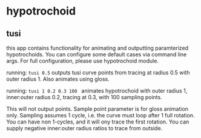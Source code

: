 # hypotrochoid

## tusi
this app contains functionality for animating and outputting paramterized hypotrochoids. You can configure some default cases via command line args. For full configuration, please use hypotrochoid module.

running:
```tusi 0.5```
outputs tusi curve points from tracing at radius 0.5 with outer radius 1. Also animates using gloss.

running:
```tusi 1 0.2 0.3 100 ```
animates hypotrochoid with outer radius 1, inner:outer radius 0.2, tracing at 0.3, with 100 sampling points.

This will not output points. Sample point parameter is for gloss animation only. Sampling assumes 1 cycle, i.e. the curve must loop after 1 full rotation. You can have non 1-cycles, and it will ony trace the first rotation. You can supply negative inner:outer radius ratios to trace from outside. 
